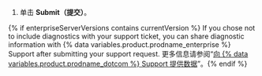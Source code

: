 1. 单击 **Submit（提交）**。

{% if enterpriseServerVersions contains currentVersion %}
If you chose not to include diagnostics with your support ticket, you can share diagnostic information with
{% data variables.product.prodname_enterprise %} Support after submitting your support request. 更多信息请参阅“[向 {% data variables.product.prodname_dotcom %} Support 提供数据](/enterprise/admin/guides/enterprise-support/providing-data-to-github-support)”。{% endif %}
